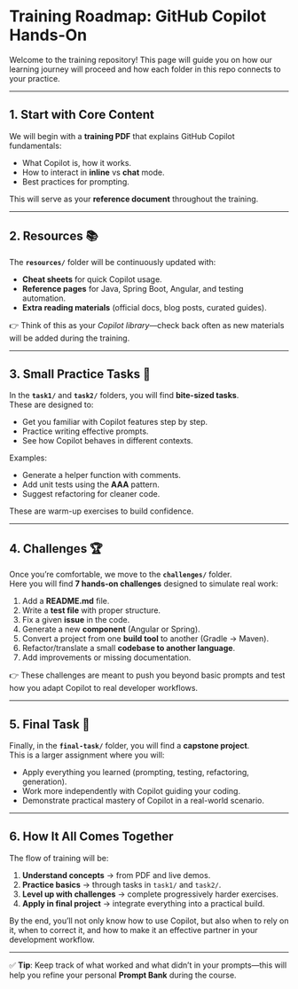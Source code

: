 # Training Roadmap: GitHub Copilot Hands-On

Welcome to the training repository! This page will guide you on how our learning journey will proceed and how each folder in this repo connects to your practice.

---

## 1. Start with Core Content
We will begin with a **training PDF** that explains GitHub Copilot fundamentals:
- What Copilot is, how it works.
- How to interact in **inline** vs **chat** mode.
- Best practices for prompting.

This will serve as your **reference document** throughout the training.

---

## 2. Resources 📚
The **`resources/`** folder will be continuously updated with:
- **Cheat sheets** for quick Copilot usage.
- **Reference pages** for Java, Spring Boot, Angular, and testing automation.
- **Extra reading materials** (official docs, blog posts, curated guides).

👉 Think of this as your *Copilot library*—check back often as new materials will be added during the training.

---

## 3. Small Practice Tasks 🎯
In the **`task1/`** and **`task2/`** folders, you will find **bite-sized tasks**.  
These are designed to:
- Get you familiar with Copilot features step by step.
- Practice writing effective prompts.
- See how Copilot behaves in different contexts.

Examples:  
- Generate a helper function with comments.  
- Add unit tests using the **AAA** pattern.  
- Suggest refactoring for cleaner code.  

These are warm-up exercises to build confidence.

---

## 4. Challenges 🏆
Once you’re comfortable, we move to the **`challenges/`** folder.  
Here you will find **7 hands-on challenges** designed to simulate real work:

1. Add a **README.md** file.  
2. Write a **test file** with proper structure.  
3. Fix a given **issue** in the code.  
4. Generate a new **component** (Angular or Spring).  
5. Convert a project from one **build tool** to another (Gradle → Maven).  
6. Refactor/translate a small **codebase to another language**.  
7. Add improvements or missing documentation.  

👉 These challenges are meant to push you beyond basic prompts and test how you adapt Copilot to real developer workflows.

---

## 5. Final Task 🚀
Finally, in the **`final-task/`** folder, you will find a **capstone project**.  
This is a larger assignment where you will:
- Apply everything you learned (prompting, testing, refactoring, generation).  
- Work more independently with Copilot guiding your coding.  
- Demonstrate practical mastery of Copilot in a real-world scenario.

---

## 6. How It All Comes Together
The flow of training will be:
1. **Understand concepts** → from PDF and live demos.  
2. **Practice basics** → through tasks in `task1/` and `task2/`.  
3. **Level up with challenges** → complete progressively harder exercises.  
4. **Apply in final project** → integrate everything into a practical build.  

By the end, you’ll not only know how to use Copilot, but also when to rely on it, when to correct it, and how to make it an effective partner in your development workflow.

---

✅ **Tip**: Keep track of what worked and what didn’t in your prompts—this will help you refine your personal **Prompt Bank** during the course.  
